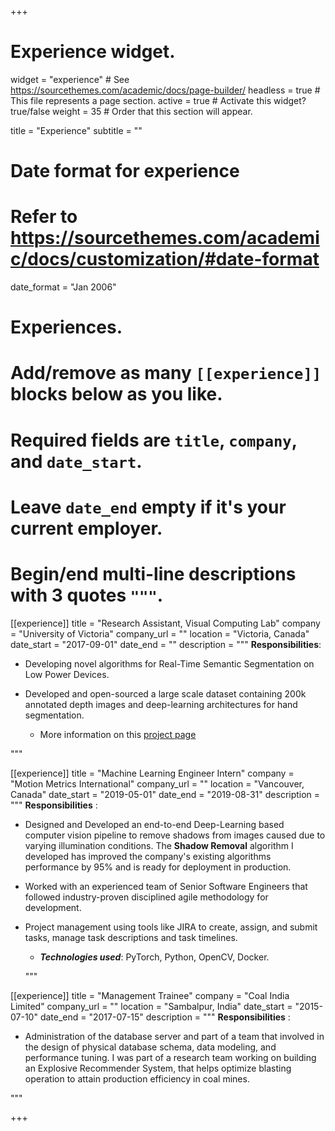 +++
# Experience widget.
widget = "experience"  # See https://sourcethemes.com/academic/docs/page-builder/
headless = true  # This file represents a page section.
active = true  # Activate this widget? true/false
weight = 35  # Order that this section will appear.

title = "Experience"
subtitle = ""

# Date format for experience
#   Refer to https://sourcethemes.com/academic/docs/customization/#date-format
date_format = "Jan 2006"

# Experiences.
#   Add/remove as many `[[experience]]` blocks below as you like.
#   Required fields are `title`, `company`, and `date_start`.
#   Leave `date_end` empty if it's your current employer.
#   Begin/end multi-line descriptions with 3 quotes `"""`.
[[experience]]
  title = "Research Assistant, Visual Computing Lab"
  company = "University of Victoria"
  company_url = ""
  location = "Victoria, Canada"
  date_start = "2017-09-01"
  date_end = ""
  description = """
  **Responsibilities**:
  
  * Developing novel algorithms for Real-Time Semantic Segmentation on Low Power Devices.
  * Developed and open-sourced a large scale dataset containing 200k annotated depth images and deep-learning architectures for hand segmentation.
    
    * More information on this [project page](https://vision.uvic.ca/pubs/2019/bojja2019handseg/page.md)

  """


[[experience]]
  title = "Machine Learning Engineer Intern"
  company = "Motion Metrics International"
  company_url = ""
  location = "Vancouver, Canada"
  date_start = "2019-05-01"
  date_end = "2019-08-31"
  description = """
  **Responsibilities** :
  
* Designed and Developed an end-to-end Deep-Learning based computer vision pipeline to remove shadows from images caused due to varying illumination conditions. The **Shadow Removal** algorithm I developed has improved the company's existing algorithms performance by 95% and is ready for deployment in production.
* Worked with an experienced team of Senior Software Engineers that followed industry-proven disciplined agile methodology for development.
* Project management using tools like JIRA to create, assign, and submit tasks, manage task descriptions and task timelines.

  * __*Technologies used*__: PyTorch, Python, OpenCV, Docker.

  """


[[experience]]
  title = "Management Trainee"
  company = "Coal India Limited"
  company_url = ""
  location = "Sambalpur, India"
  date_start = "2015-07-10"
  date_end = "2017-07-15"
  description = """
  **Responsibilities** :
  
  * Administration of the database server and part of a team that involved in the design of physical database schema, data modeling, and performance tuning. I was part of a research team working on building an Explosive Recommender System, that helps optimize blasting operation to attain production efficiency in coal mines.

  """

+++
